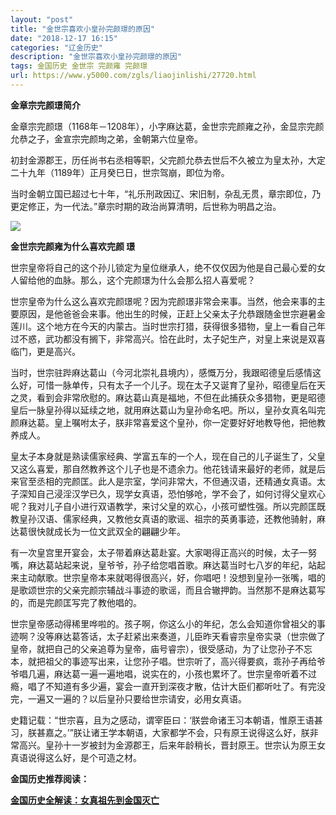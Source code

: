 ```yaml
---
layout: "post"
title: "金世宗喜欢小皇孙完颜璟的原因"
date: "2018-12-17 16:15"
categories: "辽金历史"
description: "金世宗喜欢小皇孙完颜璟的原因"
tags: 金国历史 金世宗 完颜雍 完颜璟
url: https://www.y5000.com/zgls/liaojinlishi/27720.html
---
```






**金章宗完颜璟简介**

金章宗完颜璟（1168年－1208年），小字麻达葛，金世宗完颜雍之孙，金显宗完颜允恭之子，金宣宗完颜珣之弟，金朝第六位皇帝。

初封金源郡王，历任尚书右丞相等职，父完颜允恭去世后不久被立为皇太孙，大定二十九年（1189年）正月癸巳日，世宗驾崩，即位为帝。

当时金朝立国已超过七十年，“礼乐刑政因辽、宋旧制，杂乱无贯，章宗即位，乃更定修正，为一代法。”章宗时期的政治尚算清明，后世称为明昌之治。

![](https://img.y5000.com/uploads/allimg/180117/8-1P11G1153EL.jpg)

**金世宗完颜雍为什么喜欢完颜 璟**

世宗皇帝将自己的这个孙儿锁定为皇位继承人，绝不仅仅因为他是自己最心爱的女人留给他的血脉。那么，这个完颜璟为什么会那么招人喜爱呢？

世宗皇帝为什么这么喜欢完颜璟呢？因为完颜璟非常会来事。当然，他会来事的主要原因，是他爸爸会来事。他出生的时候，正赶上父亲太子允恭跟随金世宗避暑金莲川。这个地方在今天的内蒙古。当时世宗打猎，获得很多猎物，皇上一看自己年过不惑，武功都没有搁下，非常高兴。恰在此时，太子妃生产，对皇上来说是双喜临门，更是高兴。

当时，世宗驻跸麻达葛山（今河北崇礼县境内），感慨万分，我跟昭德皇后感情这么好，可惜一脉单传，只有太子一个儿子。现在太子又诞育了皇孙，昭德皇后在天之灵，看到会非常欣慰的。麻达葛山真是福地，不但在此捕获众多猎物，更是昭德皇后一脉皇孙得以延续之地，就用麻达葛山为皇孙命名吧。所以，皇孙女真名叫完颜麻达葛。皇上嘱咐太子，朕非常喜爱这个皇孙，你一定要好好地教导他，把他教养成人。

皇太子本身就是熟读儒家经典、学富五车的一个人，现在自己的儿子诞生了，父皇又这么喜爱，那自然教养这个儿子也是不遗余力。他花钱请来最好的老师，就是后来官至丞相的完颜匡。此人是宗室，学问非常大，不但通汉语，还精通女真语。太子深知自己浸淫汉学已久，现学女真语，恐怕够呛，学不会了，如何讨得父皇欢心呢？我对儿子自小进行双语教学，来讨父皇的欢心，小孩可塑性强。所以完颜匡既教皇孙汉语、儒家经典，又教他女真语的歌谣、祖宗的英勇事迹，还教他骑射，麻达葛很快就成长为一位文武双全的翩翩少年。

有一次皇宫里开宴会，太子带着麻达葛赴宴。大家喝得正高兴的时候，太子一努嘴，麻达葛站起来说，皇爷爷，孙子给您唱首歌。麻达葛当时七八岁的年纪，站起来主动献歌。世宗皇帝本来就喝得很高兴，好，你唱吧！没想到皇孙一张嘴，唱的是歌颂世宗的父亲完颜宗辅战斗事迹的歌谣，而且合辙押韵。当然那不是麻达葛写的，而是完颜匡写完了教他唱的。

世宗皇帝感动得稀里哗啦的。孩子啊，你这么小的年纪，怎么会知道你曾祖父的事迹啊？没等麻达葛答话，太子赶紧出来奏道，儿臣昨天看睿宗皇帝实录（世宗做了皇帝，就把自己的父亲追尊为皇帝，庙号睿宗），很受感动，为了让您孙子不忘本，就把祖父的事迹写出来，让您孙子唱。世宗听了，高兴得要疯，乖孙子再给爷爷唱几遍，麻达葛一遍一遍地唱，说实在的，小孩也累坏了。世宗皇帝听着不过瘾，唱了不知道有多少遍，宴会一直开到深夜才散，估计大臣们都听吐了。有完没完，一遍又一遍的？以后皇孙只要给世宗请安，必用女真语。

史籍记载：“世宗喜，且为之感动，谓宰臣曰：‘朕尝命诸王习本朝语，惟原王语甚习，朕甚嘉之。’”朕让诸王学本朝语，大家都学不会，只有原王说得这么好，朕非常高兴。皇孙十一岁被封为金源郡王，后来年龄稍长，晋封原王。世宗认为原王女真语说得这么好，是个可造之材。

**金国历史推荐阅读：**

**[金国历史全解读：女真祖先到金国灭亡](https://www.y5000.com/zgls/liaojinlishi/2018/0115/27654.html)**
